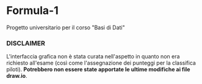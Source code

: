 # Formula-1
Progetto universitario per il corso "Basi di Dati"

### DISCLAIMER
L'interfaccia grafica non è stata curata nell'aspetto in quanto non era richiesto all'esame (così come l'assegnazione dei punteggi per la classifica piloti).
**Potrebbero non essere state apportate le ultime modifiche ai file draw.io**.
